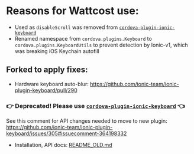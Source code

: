 # Reasons for Wattcost use:
- Used as `disableScroll` was removed from [`cordova-plugin-ionic-keyboard`](https://github.com/ionic-team/cordova-plugin-ionic-keyboard)
- Renamed namespace from `cordova.plugins.Keyboard` to `cordova.plugins.KeyboardUtils` to prevent detection by Ionic-v1, which was breaking iOS Keychain autofill
## Forked to apply fixes:
  - Hardware keyboard auto-blur: https://github.com/ionic-team/ionic-plugin-keyboard/pull/290

### :point_right: Deprecated! Please use [`cordova-plugin-ionic-keyboard`](https://github.com/ionic-team/cordova-plugin-ionic-keyboard) :point_left:

See this comment for API changes needed to move to new plugin: https://github.com/ionic-team/ionic-plugin-keyboard/issues/305#issuecomment-364198332

* Installation, API docs: [README_OLD.md](https://github.com/ionic-team/ionic-plugin-keyboard/blob/master/README_OLD.md)
